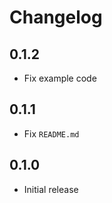 # Changelog

## 0.1.2

- Fix example code

## 0.1.1

- Fix `README.md`

## 0.1.0

- Initial release
